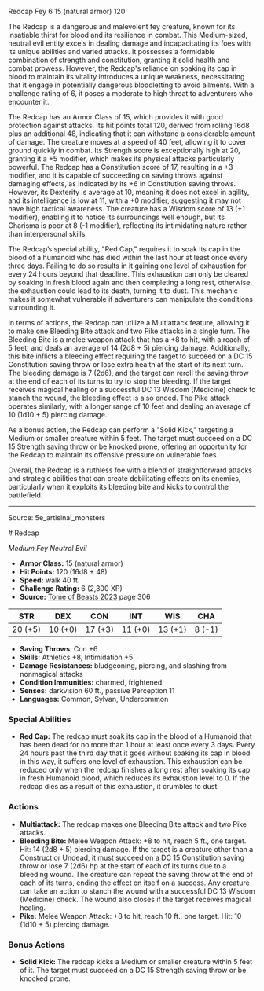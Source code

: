 <MonsterName/>Redcap</MonsterName>
<CreatureType/>Fey</CreatureType>
<CR/>6</CR>
<AC/>15 (natural armor)</AC>
<HP/>120</HP>
<summary>The Redcap is a dangerous and malevolent fey creature, known for its insatiable thirst for blood and its resilience in combat. This Medium-sized, neutral evil entity excels in dealing damage and incapacitating its foes with its unique abilities and varied attacks. It possesses a formidable combination of strength and constitution, granting it solid health and combat prowess. However, the Redcap's reliance on soaking its cap in blood to maintain its vitality introduces a unique weakness, necessitating that it engage in potentially dangerous bloodletting to avoid ailments. With a challenge rating of 6, it poses a moderate to high threat to adventurers who encounter it.</summary>

<detail>

The Redcap has an Armor Class of 15, which provides it with good protection against attacks. Its hit points total 120, derived from rolling 16d8 plus an additional 48, indicating that it can withstand a considerable amount of damage. The creature moves at a speed of 40 feet, allowing it to cover ground quickly in combat. Its Strength score is exceptionally high at 20, granting it a +5 modifier, which makes its physical attacks particularly powerful. The Redcap has a Constitution score of 17, resulting in a +3 modifier, and it is capable of succeeding on saving throws against damaging effects, as indicated by its +6 in Constitution saving throws. However, its Dexterity is average at 10, meaning it does not excel in agility, and its intelligence is low at 11, with a +0 modifier, suggesting it may not have high tactical awareness. The creature has a Wisdom score of 13 (+1 modifier), enabling it to notice its surroundings well enough, but its Charisma is poor at 8 (-1 modifier), reflecting its intimidating nature rather than interpersonal skills.

The Redcap’s special ability, "Red Cap," requires it to soak its cap in the blood of a humanoid who has died within the last hour at least once every three days. Failing to do so results in it gaining one level of exhaustion for every 24 hours beyond that deadline. This exhaustion can only be cleared by soaking in fresh blood again and then completing a long rest, otherwise, the exhaustion could lead to its death, turning it to dust. This mechanic makes it somewhat vulnerable if adventurers can manipulate the conditions surrounding it.

In terms of actions, the Redcap can utilize a Multiattack feature, allowing it to make one Bleeding Bite attack and two Pike attacks in a single turn. The Bleeding Bite is a melee weapon attack that has a +8 to hit, with a reach of 5 feet, and deals an average of 14 (2d8 + 5) piercing damage. Additionally, this bite inflicts a bleeding effect requiring the target to succeed on a DC 15 Constitution saving throw or lose extra health at the start of its next turn. The bleeding damage is 7 (2d6), and the target can reroll the saving throw at the end of each of its turns to try to stop the bleeding. If the target receives magical healing or a successful DC 13 Wisdom (Medicine) check to stanch the wound, the bleeding effect is also ended. The Pike attack operates similarly, with a longer range of 10 feet and dealing an average of 10 (1d10 + 5) piercing damage.

As a bonus action, the Redcap can perform a "Solid Kick," targeting a Medium or smaller creature within 5 feet. The target must succeed on a DC 15 Strength saving throw or be knocked prone, offering an opportunity for the Redcap to maintain its offensive pressure on vulnerable foes.

Overall, the Redcap is a ruthless foe with a blend of straightforward attacks and strategic abilities that can create debilitating effects on its enemies, particularly when it exploits its bleeding bite and kicks to control the battlefield.</detail>



---

Source: 5e_artisinal_monsters

<statblock>
# Redcap

*Medium* *Fey* *Neutral Evil*

- **Armor Class:** 15 (natural armor)
- **Hit Points:** 120 (16d8 + 48)
- **Speed:** walk 40 ft.
- **Challenge Rating:** 6 (2,300 XP)
- **Source:** [Tome of Beasts 2023](https://koboldpress.com/kpstore/product/tome-of-beasts-1-2023-edition/) page 306

| STR | DEX | CON | INT | WIS | CHA |
| --- | --- | --- | --- | --- | --- |
| 20 (+5) | 10 (+0) | 17 (+3) | 11 (+0) | 13 (+1) | 8 (-1) |

- **Saving Throws**: Con +6
- **Skills:** Athletics +8, Intimidation +5
- **Damage Resistances:** bludgeoning, piercing, and slashing from nonmagical attacks
- **Condition Immunities:** charmed, frightened
- **Senses:** darkvision 60 ft., passive Perception 11
- **Languages:** Common, Sylvan, Undercommon

### Special Abilities

- **Red Cap:** The redcap must soak its cap in the blood of a Humanoid that has been dead for no more than 1 hour at least once every 3 days. Every 24 hours past the third day that it goes without soaking its cap in blood in this way, it suffers one level of exhaustion. This exhaustion can be reduced only when the redcap finishes a long rest after soaking its cap in fresh Humanoid blood, which reduces its exhaustion level to 0. If the redcap dies as a result of this exhaustion, it crumbles to dust.

### Actions

- **Multiattack:** The redcap makes one Bleeding Bite attack and two Pike attacks.
- **Bleeding Bite:** Melee Weapon Attack: +8 to hit, reach 5 ft., one target. Hit: 14 (2d8 + 5) piercing damage. If the target is a creature other than a Construct or Undead, it must succeed on a DC 15 Constitution saving throw or lose 7 (2d6) hp at the start of each of its turns due to a bleeding wound. The creature can repeat the saving throw at the end of each of its turns, ending the effect on itself on a success. Any creature can take an action to stanch the wound with a successful DC 13 Wisdom (Medicine) check. The wound also closes if the target receives magical healing.
- **Pike:** Melee Weapon Attack: +8 to hit, reach 10 ft., one target. Hit: 10 (1d10 + 5) piercing damage.

### Bonus Actions

- **Solid Kick:** The redcap kicks a Medium or smaller creature within 5 feet of it. The target must succeed on a DC 15 Strength saving throw or be knocked prone.
</statblock>


